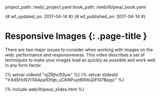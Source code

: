 project_path: /web/_project.yaml
book_path: /web/ilt/pwa/_book.yaml

{# wf_updated_on: 2017-04-14 #}
{# wf_published_on: 2017-04-14 #}

# Responsive Images {: .page-title }

There are two major issues to consider when working with images on the web:
performance and responsiveness. This video describes a set of techniques to make
your images load as quickly as possible and work well in any form factor.

{% setvar videoId "ojZRjhcR3yw" %}
{% setvar slidesId "1rXdSHcN7i11AApafDfqb_uCKNPuyt89WuDFI07Bejqc" %}

{% include web/ilt/pwa/_slides.html %}
